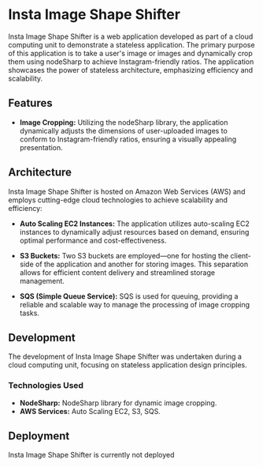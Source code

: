 # Insta Image Shape Shifter

Insta Image Shape Shifter is a web application developed as part of a cloud computing unit to demonstrate a stateless application. The primary purpose of this application is to take a user's image or images and dynamically crop them using nodeSharp to achieve Instagram-friendly ratios. The application showcases the power of stateless architecture, emphasizing efficiency and scalability.

## Features

- **Image Cropping:** Utilizing the nodeSharp library, the application dynamically adjusts the dimensions of user-uploaded images to conform to Instagram-friendly ratios, ensuring a visually appealing presentation.

## Architecture

Insta Image Shape Shifter is hosted on Amazon Web Services (AWS) and employs cutting-edge cloud technologies to achieve scalability and efficiency:

- **Auto Scaling EC2 Instances:** The application utilizes auto-scaling EC2 instances to dynamically adjust resources based on demand, ensuring optimal performance and cost-effectiveness.

- **S3 Buckets:** Two S3 buckets are employed—one for hosting the client-side of the application and another for storing images. This separation allows for efficient content delivery and streamlined storage management.

- **SQS (Simple Queue Service):** SQS is used for queuing, providing a reliable and scalable way to manage the processing of image cropping tasks.

## Development

The development of Insta Image Shape Shifter was undertaken during a cloud computing unit, focusing on stateless application design principles.

### Technologies Used

- **NodeSharp:** NodeSharp library for dynamic image cropping.
- **AWS Services:** Auto Scaling EC2, S3, SQS.

## Deployment

Insta Image Shape Shifter is currently not deployed 
